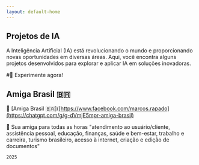 ```yaml
---
layout: default-home
---
```

## Projetos de IA

A Inteligência Artificial (IA) está revolucionando o mundo e proporcionando novas oportunidades em diversas áreas. Aqui, você encontra alguns projetos desenvolvidos para explorar e aplicar IA em soluções inovadoras.

#🔗 Experimente agora!


## Amiga Brasil 🇧🇷


🧠 [Amiga Brasil 🇧🇷]([https://www.facebook.com/marcos.rapado](https://chatgpt.com/g/g-dVmjE5mpr-amiga-brasil)

💭 Sua amiga para todas as horas "atendimento ao usuário/cliente, assistência pessoal, educação, finanças, saúde e bem-estar, trabalho e carreira, turismo brasileiro, acesso à internet, criação e edição de documentos"




```
2025
```
